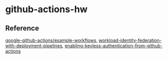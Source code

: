 # github-actions-hw
## Reference
[google-github-actions/example-workflows](https://github.com/google-github-actions/example-workflows/tree/main?tab=readme-ov-file#available-examples), 
[workload-identity-federation-with-deployment-pipelines](https://cloud.google.com/iam/docs/workload-identity-federation-with-deployment-pipelines#impersonation), 
[enabling-keyless-authentication-from-github-actions](https://cloud.google.com/blog/products/identity-security/enabling-keyless-authentication-from-github-actions)
